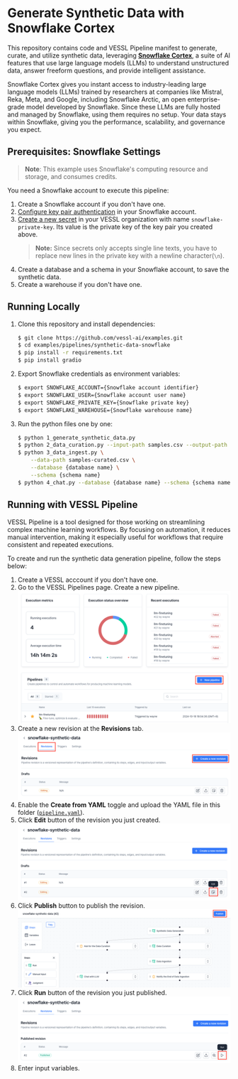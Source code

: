 # Generate Synthetic Data with Snowflake Cortex

This repository contains code and VESSL Pipeline manifest to generate, curate, and utilize synthetic data, leveraging [**Snowflake Cortex**](https://www.snowflake.com/en/data-cloud/cortex/), a suite of AI features that use large language models (LLMs) to understand unstructured data, answer freeform questions, and provide intelligent assistance.

Snowflake Cortex gives you instant access to industry-leading large language models (LLMs) trained by researchers at companies like Mistral, Reka, Meta, and Google, including Snowflake Arctic, an open enterprise-grade model developed by Snowflake. Since these LLMs are fully hosted and managed by Snowflake, using them requires no setup. Your data stays within Snowflake, giving you the performance, scalability, and governance you expect.

## Prerequisites: Snowflake Settings
> **Note**: This example uses Snowflake's computing resource and storage, and consumes credits. 

You need a Snowflake account to execute this pipeline:

1. Create a Snowflake account if you don't have one.
2. [Configure key pair authentication](https://docs.snowflake.com/en/user-guide/key-pair-auth#configuring-key-pair-authentication) in your Snowflake account.
3. [Create a new secret](https://docs.vessl.ai/guides/organization/secrets) in your VESSL organization with name `snowflake-private-key`. Its value is the private key of the key pair you created above.
    > **Note:** Since secrets only accepts single line texts, you have to replace new lines in the private key with a newline character(`\n`).
4. Create a database and a schema in your Snowflake account, to save the synthetic data.
5. Create a warehouse if you don't have one.

## Running Locally
1. Clone this repository and install dependencies:
    ```sh
    $ git clone https://github.com/vessl-ai/examples.git
    $ cd examples/pipelines/synthetic-data-snowflake
    $ pip install -r requirements.txt
    $ pip install gradio
    ```

2. Export Snowflake credentials as environment variables:
    ```sh
    $ export SNOWFLAKE_ACCOUNT={Snowflake account identifier}
    $ export SNOWFLAKE_USER={Snowflake account user name}
    $ export SNOWFLAKE_PRIVATE_KEY={Snowflake private key}
    $ export SNOWFLAKE_WAREHOUSE={Snowflake warehouse name}
    ```

3. Run the python files one by one:
    ```sh
    $ python 1_generate_synthetic_data.py
    $ python 2_data_curation.py --input-path samples.csv --output-path samples-curated.csv
    $ python 3_data_ingest.py \
        --data-path samples-curated.csv \
        --database {database name} \
        --schema {schema name}
    $ python 4_chat.py --database {database name} --schema {schema name}
    ```

## Running with VESSL Pipeline
VESSL Pipeline is a tool designed for those working on streamlining complex machine learning workflows. By focusing on automation, it reduces manual intervention, making it especially useful for workflows that require consistent and repeated executions.

To create and run the synthetic data generation pipeline, follow the steps below:

1. Create a VESSL acccount if you don't have one.
2. Go to the VESSL Pipelines page. Create a new pipeline.
    ![Create New Pipeline](./assets/new-pipeline.png)
3. Create a new revision at the **Revisions** tab.
    ![Create New Revision](./assets/new-revision.png)
4. Enable the **Create from YAML** toggle and upload the YAML file in this folder ([`pipeline.yaml`](./pipeline.yaml)).
5. Click **Edit** button of the revision you just created.
    ![Edit revision](./assets/revision-edit.png)
6. Click **Publish** button to publish the revision.
    ![Publish revision](./assets/revision-publish.png)
7. Click **Run** button of the revision you just published.
    ![Run revision](./assets/revision-run.png)
8. Enter input variables.